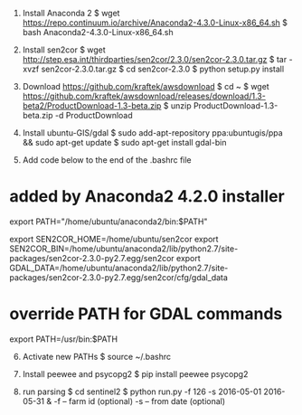 1. Install Anaconda 2
$ wget https://repo.continuum.io/archive/Anaconda2-4.3.0-Linux-x86_64.sh
$ bash Anaconda2-4.3.0-Linux-x86_64.sh

2. Install sen2cor
$ wget http://step.esa.int/thirdparties/sen2cor/2.3.0/sen2cor-2.3.0.tar.gz
$ tar -xvzf sen2cor-2.3.0.tar.gz
$ cd sen2cor-2.3.0
$ python setup.py install

3. Download https://github.com/kraftek/awsdownload
$ cd ~
$ wget https://github.com/kraftek/awsdownload/releases/download/1.3-beta2/ProductDownload-1.3-beta.zip
$ unzip ProductDownload-1.3-beta.zip -d ProductDownload

4. Install ubuntu-GIS/gdal
$ sudo add-apt-repository ppa:ubuntugis/ppa && sudo apt-get update
$ sudo apt-get install gdal-bin

5. Add code below to the end of the .bashrc file
# added by Anaconda2 4.2.0 installer
export PATH="/home/ubuntu/anaconda2/bin:$PATH"

export SEN2COR_HOME=/home/ubuntu/sen2cor
export SEN2COR_BIN=/home/ubuntu/anaconda2/lib/python2.7/site-packages/sen2cor-2.3.0-py2.7.egg/sen2cor
export GDAL_DATA=/home/ubuntu/anaconda2/lib/python2.7/site-packages/sen2cor-2.3.0-py2.7.egg/sen2cor/cfg/gdal_data

# override PATH for GDAL commands
export PATH=/usr/bin:$PATH

6. Activate new PATHs
$ source ~/.bashrc

7. Install peewee and psycopg2
$ pip install peewee psycopg2


8. run parsing
$ cd sentinel2
$ python run.py -f 126 -s 2016-05-01 2016-05-31 &
-f – farm id (optional)
-s – from date (optional)
